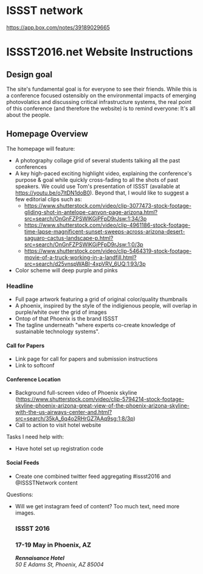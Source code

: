 # ISSST network

https://app.box.com/notes/39189029665

# ISSST2016.net Website Instructions

## Design goal

The site's fundamental goal is for everyone to see their friends.  While this is a conference focused ostensibly on the environmental impacts of emerging photovolatics and discussing critical infrastructure systems, the real point of this conference (and therefore the website) is to remind everyone: It's all about the people.

## Homepage Overview

The homepage will feature:
- A photography collage grid of several students talking all the past conferences
- A key high-paced exciting highlight video, explaining the conference's purpose & goal while quickly cross-fading to all the shots of past speakers.  We could use Tom's presentation of ISSST (available at https://youtu.be/o7ltDN1doB0).  Beyond that, I would like to suggest a few editorial clips such as:
  - https://www.shutterstock.com/video/clip-3077473-stock-footage-gliding-shot-in-antelope-canyon-page-arizona.html?src=search/OnGnFZPSWlKGjPFpD9rJsw:1:34/3p
  - https://www.shutterstock.com/video/clip-4961186-stock-footage-time-lapse-magnificent-sunset-sweeps-across-arizona-desert-saguaro-cactus-landscape-p.html?src=search/OnGnFZPSWlKGjPFpD9rJsw:1:0/3p
  - https://www.shutterstock.com/video/clip-5464319-stock-footage-movie-of-a-truck-working-in-a-landfill.html?src=search/d25vnspWABI-4xpVRV_6UQ:1:93/3p
- Color scheme will deep purple and pinks

### Headline

- Full page artwork featuring a grid of original color/quality thumbnails 
- A phoenix, inspired by the style of the indigienous people, will overlap in purple/white over the grid of images
- Ontop of that Phoenix is the brand ISSST
- The tagline underneath "where experts co-create knowledge of sustainable technology systems".

#### Call for Papers

- Link page for call for papers and submission instructions
- Link to softconf

#### Conference Location

- Background full-screen video of Phoenix skyline (https://www.shutterstock.com/video/clip-5794214-stock-footage-skyline-phoenix-arizona-great-view-of-the-phoenix-arizona-skyline-with-the-us-airways-center-and.html?src=search/35kA_6q4o2RHrGZ7AAq9sg:1:8/3p)
- Call to action to visit hotel website

Tasks I need help with:
- Have hotel set up registration code

#### Social Feeds

- Create one combined twitter feed aggregating #issst2016 and @ISSSTNetwork content

Questions:
- Will we get instagram feed of content?  Too much text, need more images.


  <section class="conference-header">
    <div class="arizona-state">
      <article>
        <h1>ISSST 2016</h1>
        <h3>17-19 May in Phoenix, AZ</h3>
        <address>
          <strong>Rennaisance Hotel</strong><br>
          50 E Adams St, Phoenix, AZ 85004
        </address>
      </article>        
    </div>
  </section>


<!-- grunt 2016sass && grunt 2016 -->
